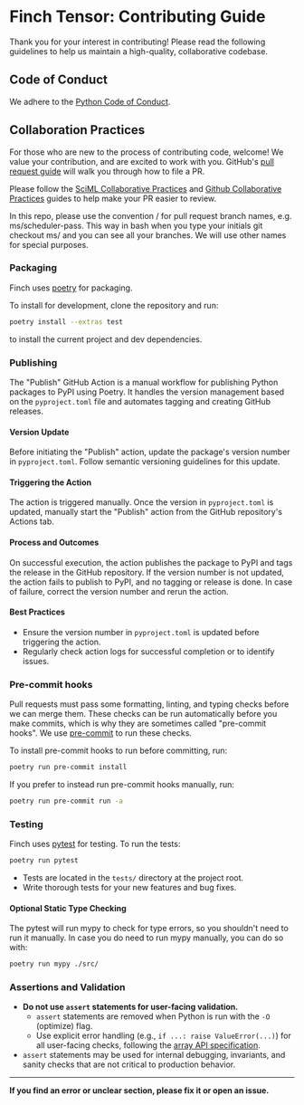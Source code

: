 # Finch Tensor: Contributing Guide

Thank you for your interest in contributing! Please read the following guidelines to help us maintain a high-quality, collaborative codebase.

## Code of Conduct

We adhere to the [Python Code of Conduct](https://policies.python.org/python.org/code-of-conduct/).

## Collaboration Practices

For those who are new to the process of contributing code, welcome! We value your contribution, and are excited to work with you. GitHub's [pull request guide](https://docs.github.com/en/pull-requests/collaborating-with-pull-requests/proposing-changes-to-your-work-with-pull-requests/creating-a-pull-request) will walk you through how to file a PR.

Please follow the [SciML Collaborative Practices](https://docs.sciml.ai/ColPrac/stable/) and [Github Collaborative Practices](https://docs.github.com/en/pull-requests/collaborating-with-pull-requests/getting-started/helping-others-review-your-changes) guides to help make your PR easier to review.

In this repo, please use the convention <initials>/<branch-name> for pull request branch names, e.g. ms/scheduler-pass.
This way in bash when you type your initials git checkout ms/ and <tab> you can see all your branches. We will use other names for special purposes.

### Packaging

Finch uses [poetry](https://python-poetry.org/) for packaging.

To install for development, clone the repository and run:
```bash
poetry install --extras test
```
to install the current project and dev dependencies.

### Publishing

The "Publish" GitHub Action is a manual workflow for publishing Python packages to PyPI using Poetry. It handles the version management based on the `pyproject.toml` file and automates tagging and creating GitHub releases.

#### Version Update

Before initiating the "Publish" action, update the package's version number in `pyproject.toml`. Follow semantic versioning guidelines for this update.

#### Triggering the Action

The action is triggered manually. Once the version in `pyproject.toml` is updated, manually start the "Publish" action from the GitHub repository's Actions tab.

#### Process and Outcomes

On successful execution, the action publishes the package to PyPI and tags the release in the GitHub repository. If the version number is not updated, the action fails to publish to PyPI, and no tagging or release is done. In case of failure, correct the version number and rerun the action.

#### Best Practices

- Ensure the version number in `pyproject.toml` is updated before triggering the action.
- Regularly check action logs for successful completion or to identify issues.

### Pre-commit hooks

Pull requests must pass some formatting, linting, and typing checks before we can merge them. These checks can be run automatically before you make commits, which is why they are sometimes called "pre-commit hooks". We use [pre-commit](https://pre-commit.com/) to run these checks.

To install pre-commit hooks to run before committing, run:
```bash
poetry run pre-commit install
```
If you prefer to instead run pre-commit hooks manually, run:
```bash
poetry run pre-commit run -a
```

### Testing
Finch uses [pytest](https://docs.pytest.org/en/latest/) for testing. To run the
tests:

```bash
poetry run pytest
```

- Tests are located in the `tests/` directory at the project root.
- Write thorough tests for your new features and bug fixes.

#### Optional Static Type Checking

The pytest will run mypy to check for type errors, so you shouldn't need to run it manually.
In case you do need to run mypy manually, you can do so with:

```bash
poetry run mypy ./src/
```

### Assertions and Validation

- **Do not use `assert` statements for user-facing validation.**
    - `assert` statements are removed when Python is run with the `-O` (optimize) flag.
    - Use explicit error handling (e.g., `if ...: raise ValueError(...)`) for all user-facing checks, following the [array API specification](https://data-apis.org/array-api/latest/).
- `assert` statements may be used for internal debugging, invariants, and sanity checks that are not critical to production behavior.

---
**If you find an error or unclear section, please fix it or open an issue.**
